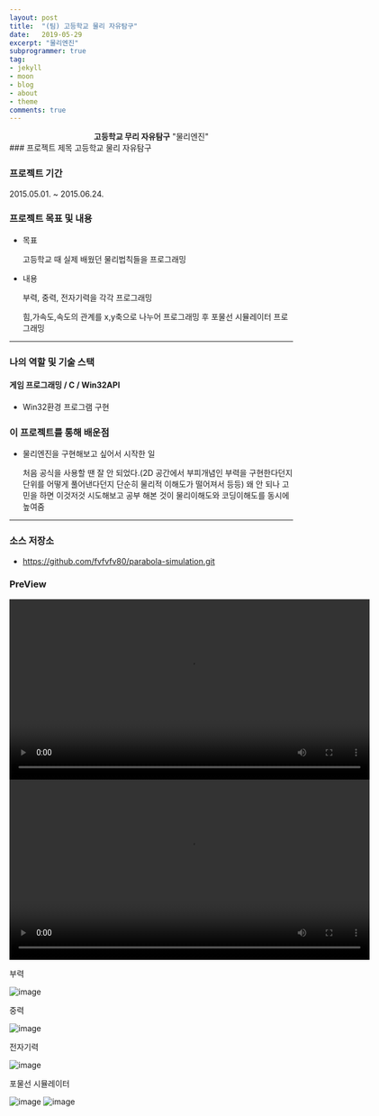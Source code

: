 ```yaml
---
layout: post
title:  "(팀) 고등학교 물리 자유탐구"
date:   2019-05-29
excerpt: "물리엔진"
subprogrammer: true
tag:
- jekyll
- moon
- blog
- about
- theme
comments: true
---
```


<center><b>고등학교 무리 자유탐구</b> "물리엔진"</center>
### 프로젝트 제목
고등학교 물리 자유탐구

### 프로젝트 기간
2015.05.01. ~ 2015.06.24.

### 프로젝트 목표 및 내용
* 목표

  고등학교 때 실제 배웠던 물리법칙들을 프로그래밍

* 내용

  부력, 중력, 전자기력을 각각 프로그래밍

  힘,가속도,속도의 관계를 x,y축으로 나누어 프로그래밍 후 포물선 시뮬레이터 프로그래밍​    

---
### 나의 역할 및 기술 스택
#### 게임 프로그래밍 / C / Win32API
* Win32환경 프로그램 구현




### 이 프로젝트를 통해 배운점
* 물리엔진을 구현해보고 싶어서 시작한 일

  처음 공식을 사용할 땐 잘 안 되었다.(2D 공간에서 부피개념인 부력을 구현한다던지 단위를 어떻게 풀어낸다던지 단순히 물리적 이해도가 떨어져서 등등) 왜 안 되나 고민을 하면 이것저것 시도해보고 공부 해본 것이 물리이해도와 코딩이해도를 동시에 높여줌

---

### 소스 저장소
* https://github.com/fvfvfv80/parabola-simulation.git

### PreView

<video oncontextmenu="return true;" id="myVideo" width ="640" controls autoplay>
<source src = "../assets/video/Physics.mp4" type="video/mp4">
</video>

<video oncontextmenu="return true;" id="myVideo" width ="640" controls autoplay>
<source src = "../assets/video/Physics2.mp4" type="video/mp4">
</video>

부력

![image](https://user-images.githubusercontent.com/18138559/72359237-4643e000-3731-11ea-9478-cac99bb1014b.png)



중력

![image](https://user-images.githubusercontent.com/18138559/72359263-50fe7500-3731-11ea-8b6c-4b200dc700bb.png)



전자기력

![image](https://user-images.githubusercontent.com/18138559/72359332-712e3400-3731-11ea-8559-40601876e83d.png)



포물선 시뮬레이터

![image](https://user-images.githubusercontent.com/18138559/72359353-7a1f0580-3731-11ea-9e85-92468139db7c.png)
![image](https://user-images.githubusercontent.com/18138559/72359363-7e4b2300-3731-11ea-9c31-40bc4b437f38.png)
